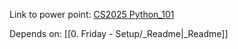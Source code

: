 Link to power point: [CS2025 Python_101](https://docs.google.com/presentation/d/1MFtT2ziNLe0coBYchRYt97VH-dY9q3H6/edit?usp=drive_link&ouid=113226001346129976448&rtpof=true&sd=true)

Depends on: [[0. Friday - Setup/_Readme|_Readme]]